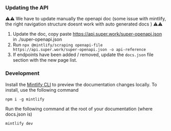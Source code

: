 ### Updating the API

:warning::warning: We have to update manually the openapi doc (some issue with mintlify, the right navigation structure doesnt work with auto generated docs ) :warning::warning:

1. Update the doc, copy paste https://api.super.work/super-openapi.json in ./super-openapi.json
2. Run `npx @mintlify/scraping openapi-file https://api.super.work/super-openapi.json -o api-reference`
3. If endpoints have been added / removed, update the `docs.json` file section with the new page list.

### Development

Install the [Mintlify CLI](https://www.npmjs.com/package/mintlify) to preview the documentation changes locally. To install, use the following command

```
npm i -g mintlify
```

Run the following command at the root of your documentation (where docs.json is)

```
mintlify dev
```
